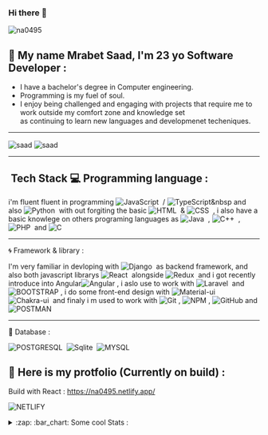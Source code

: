 ### Hi there :wave: 

<p align="left"> <img src="https://komarev.com/ghpvc/?username=na0495&label=Profile%20views&color=0e75b6&style=flat" alt="na0495" /> </p>

## :boy: My name Mrabet Saad, I'm 23 yo Software Developer :
- I have a bachelor's degree in Computer engineering.
- Programming is my fuel of soul.
- I enjoy being challenged and engaging with projects that require me to work outside my comfort zone and knowledge set <br>
  as continuing to learn new languages and developmenet techeniques.
  
<hr>

<img align="center" src="https://github-readme-stats.vercel.app/api?username=na0495&count_private=true&theme=react" alt="saad" />
<img align="center" src="https://github-readme-streak-stats.herokuapp.com/?user=na0495&" alt="saad" />

<hr>

##  &nbsp;Tech Stack :computer: Programming language :
i'm fluent fluent in programming ![JavaScript](https://img.shields.io/badge/JavaScript-F7DF1E?style=flat-square&logo=javascript&logoColor=black)&nbsp; / ![TypeScript](https://img.shields.io/badge/typescript-%23007ACC.svg?style=for-the-badge&logo=typescript&logoColor=white)&nbsp and also ![Python](https://img.shields.io/badge/Python-3776AB?style=flat-square&logo=python&logoColor=white)&nbsp; with out forgiting the basic ![HTML](https://img.shields.io/badge/HTML5-E34F26?style=flat-square&logo=html5&logoColor=white)&nbsp; & ![CSS](https://img.shields.io/badge/CSS3-1572B6?style=flat-square&logo=css3&logoColor=white)&nbsp; , i also have a basic knowlege on others programing languages as ![Java](https://img.shields.io/badge/Java-ED8B00?style=flat-square&logo=java&logoColor=white)&nbsp; , ![C++](https://img.shields.io/badge/C%2B%2B-00599C?style=flat-square&logo=c%2B%2B&logoColor=white)&nbsp; , ![PHP](https://img.shields.io/badge/PHP-777BB4?style=flat-square&logo=php&logoColor=white)&nbsp; and ![C](https://img.shields.io/badge/C-00599C?style=flat-square&logo=c&logoColor=white)&nbsp;

<hr>

:cyclone: Framework & library :

I'm very familiar in devloping with ![Django](https://img.shields.io/badge/Django-092E20?style=flat-square&logo=django&logoColor=white)&nbsp; as backend framework, and also both javascript librarys ![React](https://img.shields.io/badge/React-20232A?style=flat-square&logo=react&logoColor=61DAFB)&nbsp; alongside ![Redux](https://img.shields.io/badge/Redux-593D88?style=flat-square&logo=redux&logoColor=white)&nbsp; and i got recently introduce into Angular![Angular](https://img.shields.io/badge/angular-%23DD0031.svg?style=for-the-badge&logo=angular&logoColor=white)&nbsp;, i aslo use to work with ![Laravel](https://img.shields.io/badge/Laravel-FF2D20?style=flat-square&logo=laravel&logoColor=white)&nbsp;
and ![BOOTSTRAP](https://img.shields.io/badge/Bootstrap-563D7C?style=flat-square&logo=bootstrap&logoColor=white)&nbsp;, i do some front-end design with ![Material-ui](https://img.shields.io/badge/Material--UI-0081CB?style=flat-square&logo=material-ui&logoColor=white)&nbsp; ![Chakra-ui](https://img.shields.io/badge/Chakra--UI-319795?style=flat-square&logo=chakra-ui&logoColor=white)&nbsp; and finaly i m used to work with ![Git](https://img.shields.io/badge/Git-F05032?style=flat-square&logo=git&logoColor=white)&nbsp;, ![NPM](https://img.shields.io/badge/npm-CB3837?style=flat-square&logo=npm&logoColor=white)&nbsp;, ![GitHub](https://img.shields.io/badge/github-%23121011.svg?style=for-the-badge&logo=github&logoColor=white) and ![POSTMAN](https://img.shields.io/badge/Postman-FF6C37?style=flat-square&logo=Postman&logoColor=white)&nbsp; 

<hr>

:floppy_disk: Database :

![POSTGRESQL](https://img.shields.io/badge/PostgreSQL-316192?style=flat-square&logo=postgresql&logoColor=white)&nbsp;
![Sqlite](https://img.shields.io/badge/SQLite-07405E?style=flat-square&logo=sqlite&logoColor=white)&nbsp;
![MYSQL](https://img.shields.io/badge/MySQL-00000F?style=flat-square&logo=mysql&logoColor=white)&nbsp;

## :bookmark_tabs: Here is my protfolio (Currently on build) :
Build with React :
https://na0495.netlify.app/
<br>
<!-- deploy with ! <br> -->
![NETLIFY](https://img.shields.io/badge/Netlify-00C7B7?style=flat-square&logo=netlify&logoColor=white)&nbsp;


<details>
  <summary>:zap: :bar_chart: Some cool Stats :</summary>

  [![na0495's wakatime stats](https://github-readme-stats.vercel.app/api/wakatime?username=na0495&3&layout=compact)](https://github.com/na0495/github-readme-stats)

</details>
<!-- 
<p><img style="border: 1px solid #ddd; border-radius: 4px; padding: 5px; width: 150px; display: flex; align-item: center; height: 75px" align="center" src="https://github-readme-stats.vercel.app/api/wakatime?username=na0495&3&layout=compact" alt="saad" /></p> -->



<!-- #### Github Commit Stats :
![na0495's GitHub stats](https://github-readme-stats.vercel.app/api?username=na0495&show_icons=true&theme=radical&count_private=true) -->

<!-- ### 🤝🏻 &nbsp; My media 

![Discord](https://img.shields.io/badge/Discord-7289DA?style=for-the-badge&logo=discord&logoColor=white)&nbsp; : Egon#6993 -->
